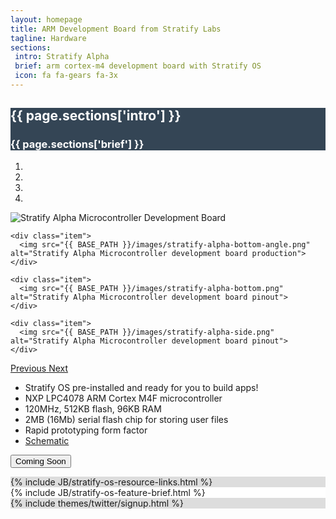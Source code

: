 ```yaml
---
layout: homepage
title: ARM Development Board from Stratify Labs
tagline: Hardware
sections:
 intro: Stratify Alpha
 brief: arm cortex-m4 development board with Stratify OS
 icon: fa fa-gears fa-3x
---
```


<div style="background: #344555; color: #fff;">
	<div class="container">
  <div class="row header_row">
			<div class="col-md-3 text-center">
				<h2><i class="{{ page.sections['icon'] }}"></i></h2>
			</div>
			<div class="col-md-9">
				<h2><b>{{ page.sections['intro'] }}</b></h2>
				<h3>{{ page.sections['brief'] }}</h3>
			</div>
		</div>
	</div>
</div>

<div class="container">
<div class="row header_row">
<div class="col-md-5">

<div id="carousel-product-images" class="carousel slide" data-ride="carousel">
  <!-- Indicators -->
  <ol class="carousel-indicators">
    <li data-target="#carousel-product-images" data-slide-to="0" class="active"></li>
    <li data-target="#carousel-product-images" data-slide-to="1"></li>
    <li data-target="#carousel-product-images" data-slide-to="2"></li>
    <li data-target="#carousel-product-images" data-slide-to="3"></li>
  </ol>

  <!-- Wrapper for slides -->
  <div class="carousel-inner" role="listbox">

  <div class="item active">
    <img src="{{ BASE_PATH }}/images/stratify-alpha-angle.png" alt="Stratify Alpha Microcontroller Development Board">
  </div>

    <div class="item">
      <img src="{{ BASE_PATH }}/images/stratify-alpha-bottom-angle.png" alt="Stratify Alpha Microcontroller development board production">
    </div>

    <div class="item">
      <img src="{{ BASE_PATH }}/images/stratify-alpha-bottom.png" alt="Stratify Alpha Microcontroller development board pinout">
    </div>

    <div class="item">
      <img src="{{ BASE_PATH }}/images/stratify-alpha-side.png" alt="Stratify Alpha Microcontroller development board pinout">
    </div>

  </div>

  <!-- Controls -->
  <a class="left carousel-control" href="#carousel-product-images" role="button" data-slide="prev">
    <span class="glyphicon glyphicon-chevron-left" aria-hidden="true"><i class="fa fa-chevron-left"></i></span>
    <span class="sr-only">Previous</span>
  </a>
  <a class="right carousel-control" href="#carousel-product-images" role="button" data-slide="next">
    <span class="glyphicon glyphicon-chevron-right" aria-hidden="true"><i class="fa fa-chevron-right"></i></span>
    <span class="sr-only">Next</span>
  </a>
</div>

</div>

<div class="col-md-7">

<ul>
<li>Stratify OS pre-installed and ready for you to build apps!</li>
<li>NXP LPC4078 ARM Cortex M4F microcontroller</li>
<li>120MHz, 512KB flash, 96KB RAM</li>
<li>2MB (16Mb) serial flash chip for storing user files</li>
<li>Rapid prototyping form factor</li>
<li><a href="{{ BASE_PATH }}/files/StratifyAlpha-X3-Schematic.pdf">Schematic</a></li>
</ul>

<button class="btn btn-success btn-lg" name="submit">Coming Soon</button>

</div>
</div>
</div>

<div style="background: #ddd; height: auto">
  {% include JB/stratify-os-resource-links.html %}
</div>

<div style="background: #fff; height: auto">
  {% include JB/stratify-os-feature-brief.html %}
</div>




<div style="background: #ddd;">
	<div class="container">
		{% include themes/twitter/signup.html %}
	</div>
</div>
